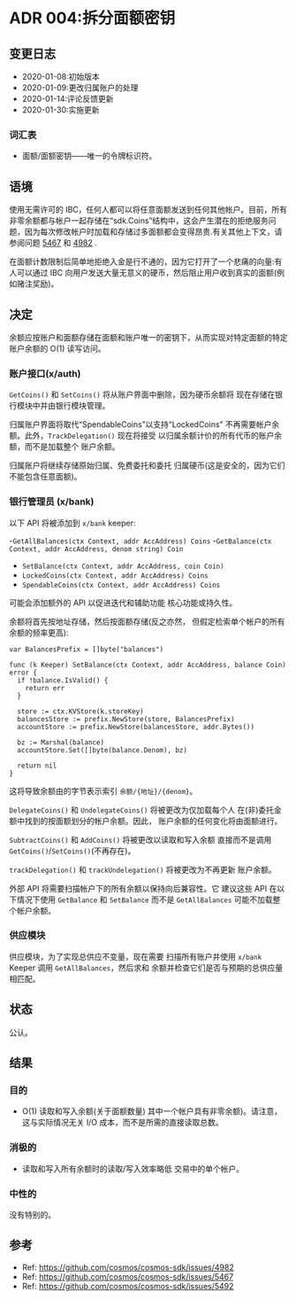 # ADR 004:拆分面额密钥

## 变更日志

- 2020-01-08:初始版本
- 2020-01-09:更改归属账户的处理
- 2020-01-14:评论反馈更新
- 2020-01-30:实施更新

### 词汇表

* 面额/面额密钥——唯一的令牌标识符。

## 语境

使用无需许可的 IBC，任何人都可以将任意面额发送到任何其他帐户。目前，所有非零余额都与帐户一起存储在“sdk.Coins”结构中，这会产生潜在的拒绝服务问题，因为每次修改帐户时加载和存储过多面额都会变得昂贵.有关其他上下文，请参阅问题 [5467](https://github.com/cosmos/cosmos-sdk/issues/5467) 和 [4982](https://github.com/cosmos/cosmos-sdk/issues/4982) .

在面额计数限制后简单地拒绝入金是行不通的，因为它打开了一个悲痛的向量:有人可以通过 IBC 向用户发送大量无意义的硬币，然后阻止用户收到真实的面额(例如赌注奖励)。

## 决定

余额应按账户和面额存储在面额和账户唯一的密钥下，从而实现对特定面额的特定账户余额的 O(1) 读写访问。

### 账户接口(x/auth)

`GetCoins()` 和 `SetCoins()` 将从账户界面中删除，因为硬币余额将
现在存储在银行模块中并由银行模块管理。

归属账户界面将取代“SpendableCoins”以支持“LockedCoins”
不再需要帐户余额。此外，`TrackDelegation()` 现在将接受
以归属余额计价的所有代币的账户余额，而不是加载整个
账户余额。

归属账户将继续存储原始归属、免费委托和委托
归属硬币(这是安全的，因为它们不能包含任意面额)。

### 银行管理员 (x/bank)

以下 API 将被添加到 `x/bank` keeper:

-`GetAllBalances(ctx Context, addr AccAddress) Coins`
-`GetBalance(ctx Context, addr AccAddress, denom string) Coin`
- `SetBalance(ctx Context, addr AccAddress, coin Coin)`
- `LockedCoins(ctx Context, addr AccAddress) Coins`
- `SpendableCoins(ctx Context, addr AccAddress) Coins`

可能会添加额外的 API 以促进迭代和辅助功能
核心功能或持久性。

余额将首先按地址存储，然后按面额存储(反之亦然，
但假定检索单个帐户的所有余额的频率更高):

```golang
var BalancesPrefix = []byte("balances")

func (k Keeper) SetBalance(ctx Context, addr AccAddress, balance Coin) error {
  if !balance.IsValid() {
    return err
  }

  store := ctx.KVStore(k.storeKey)
  balancesStore := prefix.NewStore(store, BalancesPrefix)
  accountStore := prefix.NewStore(balancesStore, addr.Bytes())

  bz := Marshal(balance)
  accountStore.Set([]byte(balance.Denom), bz)

  return nil
}
```

这将导致余额由的字节表示索引
`余额/{地址}/{denom}`。

`DelegateCoins()` 和 `UndelegateCoins()` 将被更改为仅加载每个人
在(非)委托金额中找到的按面额划分的帐户余额。因此，
账户余额的任何变化将由面额进行。

`SubtractCoins()` 和 `AddCoins()` 将被更改以读取和写入余额
直接而不是调用`GetCoins()`/`SetCoins()`(不再存在)。

`trackDelegation()` 和 `trackUndelegation()` 将被更改为不再更新
账户余额。

外部 API 将需要扫描帐户下的所有余额以保持向后兼容性。它
建议这些 API 在以下情况下使用 `GetBalance` 和 `SetBalance` 而不是 `GetAllBalances`
可能不加载整个帐户余额。

### 供应模块

供应模块，为了实现总供应不变量，现在需要
扫描所有账户并使用 `x/bank` Keeper 调用 `GetAllBalances`，然后求和
余额并检查它们是否与预期的总供应量相匹配。

## 状态

公认。

## 结果

### 目的

- O(1) 读取和写入余额(关于面额数量)
其中一个帐户具有非零余额)。请注意，这与实际情况无关
I/O 成本，而不是所需的直接读取总数。

### 消极的

- 读取和写入所有余额时的读取/写入效率略低
交易中的单个帐户。

### 中性的

没有特别的。

## 参考

- Ref: https://github.com/cosmos/cosmos-sdk/issues/4982
- Ref: https://github.com/cosmos/cosmos-sdk/issues/5467
- Ref: https://github.com/cosmos/cosmos-sdk/issues/5492
